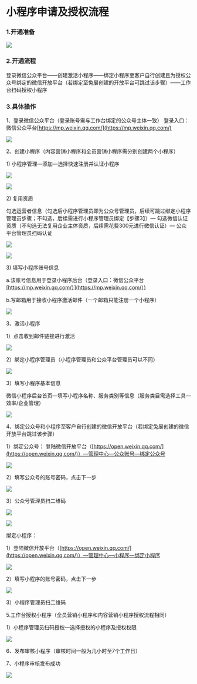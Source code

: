 # 小程序申请及授权流程

### 1.开通准备

![](../.gitbook/assets/image%20%28105%29.png)

### 2.开通流程

登录微信公众平台——创建激活小程序——绑定小程序至客户自行创建且为授权公众号绑定的微信开放平台（若绑定至兔展创建的开放平台可跳过该步骤）——工作台扫码授权小程序

### 3.具体操作

1、登录微信公众平台（登录账号需与工作台绑定的公众号主体一致） 登录入口：微信公众平台[https://mp.weixin.qq.com/](https://mp.weixin.qq.com/)

![](../.gitbook/assets/image%20%28246%29.png)

2、创建小程序（内容营销小程序和全员营销小程序需分别创建两个小程序）

1\) 小程序管理—添加—选择快速注册并认证小程序

![](../.gitbook/assets/image%20%285%29.png)

![](../.gitbook/assets/image%20%2844%29.png)

2\) 复用资质 

勾选运营者信息（勾选后小程序管理员即为公众号管理员，后续可跳过绑定小程序管理员步骤；不勾选，后续需进行小程序管理员绑定【步骤3】）— 勾选微信认证资质（不勾选无法复用企业主体资质，后续需花费300元进行微信认证）— 公众平台管理员扫码认证

![](../.gitbook/assets/image%20%28126%29.png)

![](../.gitbook/assets/image%20%28334%29.png)

3\) 填写小程序账号信息

a.该账号信息用于登录小程序后台（登录入口：微信公众平台[https://mp.weixin.qq.com/）](https://mp.weixin.qq.com/）)

b.写邮箱用于接收小程序激活邮件（一个邮箱只能注册一个小程序）

![](../.gitbook/assets/image%20%28170%29.png)

3、激活小程序 

1）点击收到邮件链接进行激活

![](../.gitbook/assets/image%20%28150%29.png)

2）绑定小程序管理员（小程序管理员和公众平台管理员可以不同）

![](../.gitbook/assets/image%20%28233%29.png)

3）填写小程序基本信息

 微信小程序后台首页—填写小程序名称、服务类别等信息（服务类目需选择工具—效率/企业管理）

![](../.gitbook/assets/image%20%28154%29.png)

4、绑定公众号和小程序至客户自行创建的微信开放平台（若绑定兔展创建的微信开放平台跳过该步骤） 

1）绑定公众号： 登陆微信开放平台（[https://open.weixin.qq.com/](https://open.weixin.qq.com/)）—管理中心—公众账号—绑定公众号

![](../.gitbook/assets/image%20%28155%29.png)

2）填写公众号的账号密码，点击下一步

![](../.gitbook/assets/image%20%28163%29.png)

3）公众号管理员扫二维码

![](../.gitbook/assets/image%20%2827%29.png)

![](../.gitbook/assets/image%20%28165%29.png)

绑定小程序：

 1）登陆微信开放平台（[https://open.weixin.qq.com/](https://open.weixin.qq.com/)）—管理中心—小程序—绑定小程序

![](../.gitbook/assets/image%20%2880%29.png)

2）填写小程序的账号密码，点击下一步

![](../.gitbook/assets/image%20%2889%29.png)

3）小程序管理员扫二维码

5.工作台授权小程序（全员营销小程序和内容营销小程序授权流程相同）

 1）小程序管理员扫码授权—选择授权的小程序及授权权限

![](../.gitbook/assets/tu-pian-1.png)

6、发布审核小程序（审核时间一般为几小时至7个工作日）

7、小程序审核发布成功

![](../.gitbook/assets/image%20%28254%29.png)

